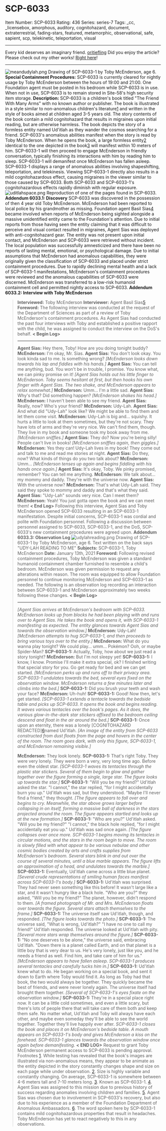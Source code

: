 # SCP-6033
Item Number: SCP-6033
Rating: 436
Series: series-7
Tags: _cc, _licensebox, amorphous, auditory, cognitohazard, document, extraterrestrial, fading-stars, featured, metamorphic, observational, safe, sapient, scp, telekinetic, teleportation, visual

---

Every kid deserves an imaginary friend.
[oritiefling](javascript:;)
Did you enjoy the article? Please check out my other works! [Right here](https://scp-wiki.wikidot.com/oris-box|)!
* * *
![meandudylah.png](https://scp-wiki.wdfiles.com/local--files/scp-6033/meandudylah.png)
Drawing of SCP-6033-1 by Toby McEnderson, age 6.
**Special Containment Procedures:** SCP-6033 is currently cleared for nightly usage by Toby McEnderson between the hours of 19:00 and 21:00. One Foundation agent must be posted in his bedroom while SCP-6033 is in use.
When not in use, SCP-6033 is to remain stored in Site-58's high security item storage.
**Description:** SCP-6033 is a children's book titled "The Friend With Many Arms" with no known author or publisher. The book is illustrated in a style similar to non-anomalous children's literature[1](javascript:;) and written in the style of books aimed at children aged 3-5 years old. The story contents of the book contain a mild cognitohazard that results in migraines upon initial reading, but are otherwise harmless. The book depicts the story of a formless entity named Ud'itlah as they wander the cosmos searching for a friend.
SCP-6033's anomalous abilities manifest when the story is read by Toby McEnderson. When he opens the book, a large formless entity[2](javascript:;) identical to the one depicted in the book[3](javascript:;) will manifest within 10 meters of him. SCP-6033-1 will then proceed to engage McEnderson in friendly conversation, typically finishing its interactions with him by reading him to sleep. SCP-6033-1 will demanifest once McEnderson has fallen asleep.
SCP-6033-1 displays a range of anomalous abilities involving shapeshifting, teleportation, and telekinesis. Viewing SCP-6033-1 directly also results in a mild cognitohazardous effect, causing migraines in the viewer similar to those caused by SCP-6033. Both SCP-6033 and SCP-6033-1's cognitohazardous effects rapidly diminish with regular exposure.
![uditlahspace.png](https://scp-wiki.wdfiles.com/local--files/scp-6033/uditlahspace.png)
Reproduction of one of the pages found in SCP-6033.
**Addendum 6033.1: Discovery**
SCP-6033 was discovered in the possession of then 4 year old Toby McEnderson. McEnderson had been reported to local police by his grandmother as missing. Foundation agent Basil Sias[4](javascript:;) became involved when reports of McEnderson being sighted alongside a massive unidentified entity came to the Foundation's attention. Due to initial reports from those having seen the entity claiming that it was difficult to perceive and visual contact resulted in migraines, Agent Sias was deployed with anti-cognitohazard gear. The entity was not present upon initial contact, and McEnderson and SCP-6033 were retrieved without incident. The local population was successfully amnesticized and there have been no reports of lasting mental, emotional, or psychological damage.
Due to initial assumptions that McEnderson had anomalous capabilities, they were originally given the classification of SCP-6033 and placed under strict containment procedures. Due to rapidly declining mental health and a lack of SCP-6033-1 manifestations, McEnderson's containment procedures were reviewed and the anomalous capabilities of SCP-6033 were discerned. McEnderson was transferred to a low-risk humanoid containment cell and permitted nightly access to SCP-6033.
**Addendum 6033.2: Interview with Toby McEnderson**
> **Interviewed:** Toby McEnderson
> **Interviewer:** Agent Basil Sias[5](javascript:;)
> **Foreword:** The following interview was conducted at the request of the Department of Sciences as part of a review of Toby McEnderson's containment procedures. As Agent Sias had conducted the past four interviews with Toby and established a positive rapport with the child, he was assigned to conduct the interview on the DoS's behalf.
> **< Begin Log>**
> * * *
> **Agent Sias:** Hey there, Toby! How are you doing tonight buddy?
> **McEnderson:** I'm okay, Mr. Sias.
> **Agent Sias:** You don't look okay. You look kinda sad to me. Is something wrong?
> _[McEnderson looks down towards his lap and fiddles with his hands.]_
> **Agent Sias:** You can tell me anything, bud. You won't be in trouble, I promise. You know what, we can pinky promise on it!
> _[Agent Sias holds out his little finger to McEnderson. Toby seems hesitant at first, but then hooks his own finger with Agent Sias. The two shake, and McEnderson appears to relax somewhat.]_
> **McEnderson:** Umm… I'm a little sad.
> **Agent Sias:** Why's that? Did something happen?
> _[McEnderson shakes his head.]_
> **McEnderson:** I haven't been able to see my friend.
> **Agent Sias:** Really, now? Who's your friend?
> **McEnderson:** Udy-Lah.
> **Agent Sias:** And what did "Udy-Lah" look like? We might be able to find them and let them come visit.
> **McEnderson:** Udy-Lah is big and… squishy. It hurts a little to look at them sometimes, but they're not scary. They have lots of arms and they're very nice. We can't find them, though. They live in my book and someone took my book away from me.
> _[McEnderson sniffles.]_
> **Agent Sias:** They do? Now you're being silly! People can't live in books!
> _[McEnderson sniffles again, then giggles.]_
> **McEnderson:** Yes they can! Udy-Lah lives in my book! They come out and talk to me and read me stories at night.
> **Agent Sias:** Do they, now? What kinds of things do you two talk about?
> **McEnderson:** Umm…
> _[McEnderson tenses up again and begins fiddling with his hands once again.]_
> **Agent Sias:** It's okay, Toby. We pinky promised, remember? You can tell me anything.
> **McEnderson:** We talk about… my mommy and daddy. They're with the universe now.
> **Agent Sias:** With the universe now?
> **McEnderson:** That's what Udy-Lah said. They said they spoke to mommy and daddy and that's what they said.
> **Agent Sias:** "Udy-Lah" sounds very nice. Can I meet them?
> **McEnderson:** Yeah! You just gotta open the book and we can meet them!
> **< End Log>**
Following this interview, Agent Sias and Toby McEnderson opened SCP-6033 resulting in an SCP-6033-1 manifestation. Despite initial concerns, SCP-6033-1 was cordial and polite with Foundation personnel. Following a discussion between personnel assigned to SCP-6033, SCP-6033-1, and the DoS, SCP-6033's new containment procedures were agreed upon.
**Addendum 6033.3: Observation Log**
![udylahreading.png](https://scp-wiki.wdfiles.com/local--files/scp-6033/udylahreading.png)
Drawing of SCP-6033-1 by Toby McEnderson, age 6. Text written on the back says "UDY-LAH READING TO ME"
> **Subjects:** SCP-6033-1, Toby McEnderson
> **Date:** January 13th, 2021
> **Foreword:** Following revised containment procedures, Toby McEnderson was given a standard humanoid containment chamber furnished to resemble a child's bedroom. McEnderson was given permission to request any alterations within reason. The room was equipped to allow Foundation personnel to continue monitoring McEnderson and SCP-6033-1 as needed. The following is an observation log recording an interaction between SCP-6033-1 and McEnderson approximately two weeks following these changes.
> **< Begin Log>**
> * * *
> _[Agent Sias arrives at McEnderson's bedroom with SCP-6033. McEnderson looks up from blocks he had been playing with and runs over to Agent Sias. He takes the book and opens it, with SCP-6033-1 manifesting as expected. The entity glances towards Agent Sias and towards the observation window.]_
> **McEnderson:** Udy-Lah!
> _[McEnderson attempts to hug SCP-6033-1, and then proceeds to bring various toys over to the entity.]_
> **McEnderson:** What do you wanna play tonight? We could play… umm… Pokémon? Ooh, or maybe Spider-Man?
> **SCP-6033-1:** Actually, Toby, how about we just read a story tonight?
> **McEnderson:** But I'm not sleepy yet!
> **SCP-6033-1:** I know, I know. Promise I'll make it extra special, ok? I finished writing that special story for you. Go get ready for bed and we can get started.
> _[McEnderson perks up and runs off to their privacy area. SCP-6033-1 undulates towards the bed, several eyes fixed on the observation window. McEnderson returns a few minutes later and climbs into the bed.]_
> **SCP-6033-1:** Did you brush your teeth and wash your face?
> **McEnderson:** Uh-huh!
> **SCP-6033-1:** Good! Now then, let's get started.
> _[SCP-6033-1 extends a tentacle towards the bedside table and picks up SCP-6033. It opens the book and begins reading. It waves various tentacles over the book's pages. As it does, the various glow-in-the-dark star stickers affixed to the bedroom ceiling descend and float in the air around the bed.]_
> **SCP-6033-1:** Once upon an eternity, there was a lonely [COGNITOHAZARD REDACTED][6](javascript:;)named Ud'itlah.
> _[An image of the entity from SCP-6033 constructed from dust floats from the page and hovers in the center of the room. The room goes dark, with only this figure, SCP-6033-1, and McEnderson remaining visible.]_  
>    
>  **McEnderson:** They look lonely.
> **SCP-6033-1:** That's right Toby. They were very lonely. They were born a very, very long time ago. Before even the oldest star.
> _[SCP-6033-1 waves its tentacles through the plastic star stickers. Several of them begin to glow and gather together over the figure forming a single, large star. The figure looks up towards the star.]_
> **SCP-6033-1:** "Will you be my friend?" Ud'itlah asked the star. "I cannot," the star replied, "for I might accidentally burn you up." Ud'itlah was sad, but they understood. "Maybe I'll never find a friend," they thought.
> _[The figure appears to fall over and begins to cry. Meanwhile, the star above grows larger before collapsing in on itself, forming a massive ball of darkness in the stars projected around the room. The figure appears startled and looks up at the new formation.]_
> **SCP-6033-1:** "Who are you?" Ud'itlah asked. "Will you be my friend?" "I cannot," the black hole replied, "for I might accidentally eat you up." Ud'itlah was sad once again.
> _[The figure collapses over once more. SCP-6033-1 begins moving its tentacles in circular motions, and the stars in the room begin to move. The room is slowly filled with what appear to be various nebulae and other cosmic bodies created by arts and crafts supplies from McEnderson's bedroom. Several stars blink in and out over the course of several minutes, until a blue marble appears. The figure lifts an approximation of a head, and undulates towards the marble.]_
> **SCP-6033-1:** Eventually, Ud'itlah came across a little blue planet.
> _[Several crude representations of smiling human faces manifest across SCP-6033-1's body.]_
> **SCP-6033-1:** Ud'itlah was surprised. They had never seen something like this before! It wasn't large like a star, and it wasn't hungry like a black hole. "Who are you?" they asked, "Will you be my friend?" The planet, however, didn't respond to them.
> _[A framed photograph of Mr. and Mrs. McEnderson floats over towards the figure. Several stars attach themselves to the frame.]_
> **SCP-6033-1:** The universe itself saw Ud'itlah, though, and responded.
> _[The figure looks towards the photo.]_
> **SCP-6033-1:** The universe said, "What is wrong, Ud'itlah?" "I have no one to call my friend!" Ud'itlah responded. The universe looked at Ud'itlah with pity.
> _[Several more stars wrap themselves around the figure.]_
> **SCP-6033-1:** "No one deserves to be alone," the universe said, embracing Ud'itlah. "Down there is a planet called Earth, and on that planet is a little boy that is very dear to us. He's very lonely, just like you, and he needs a friend as well. Find him, and take care of him for us."
> _[McEnderson appears to have fallen asleep. SCP-6033-1 produces several tentacles and carefully tucks him in.]_
> **SCP-6033-1:** Ud'itlah knew what to do. He began working on a special book, and sent it down to Earth where Toby would find it. As long as Toby had that book, the two would always be together. They quickly became the best of friends, and were never lonely again. The universe itself had brought them together.
> _[Several of SCP-6033-1's eyes fixate on the observation window.]_
> **SCP-6033-1:** They're in a special place right now. It can be a little cold sometimes, and even a little scary, but there's lots of people there that will take care of them both and keep them safe. No matter what, Ud'itlah and Toby will always have each other, and maybe even someday they'll be able to see the world together. Together they'll live happily ever after.
> _SCP-6033-1 closes the book and places it on McEnderson's bedside table. A mouth appears on SCP-6033-1's body and gives McEnderson a kiss on the forehead. SCP-6033-1 glances towards the observation window once again before demanifesting._
> **< END LOG>**
Request to grant Toby McEnderson permanent access to SCP-6033 is pending approval.
Footnotes
[1](javascript:;). While testing has revealed that the book's images are illustrated via non-anomalous means, they appear to be animate as the entity depicted in the story constantly changes shape and size on each page while under observation.
[2](javascript:;). Size is highly variable and constantly changing. On average, SCP-6033-1 is somewhere between 4-6 meters tall and 7-10 meters long.
[3](javascript:;). Known as SCP-6033-1.
[4](javascript:;). Agent Sias was assigned to this mission due to previous history of success regarding anomalies involving children and families.
[5](javascript:;). Agent Sias was chosen due to involvement in SCP-6033's recovery, but also due to his experience as a member of the Foundation Department of Anomalous Ambassadors.
[6](javascript:;). The word spoken here by SCP-6033-1 contains mild cognitohazardous properties that result in headaches. Toby McEnderson has yet to react negatively to this in any observations.